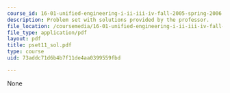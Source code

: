 ```yaml
---
course_id: 16-01-unified-engineering-i-ii-iii-iv-fall-2005-spring-2006
description: Problem set with solutions provided by the professor.
file_location: /coursemedia/16-01-unified-engineering-i-ii-iii-iv-fall-2005-spring-2006/73addc71d6b4b7f11de4aa0399559fbd_pset11_sol.pdf
file_type: application/pdf
layout: pdf
title: pset11_sol.pdf
type: course
uid: 73addc71d6b4b7f11de4aa0399559fbd

---
```

None